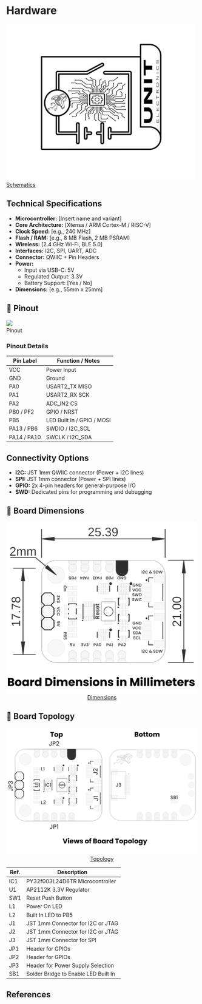 # Hardware


<a href="./unit_schematic_v_0_0_1_ue0102_PY32f003L24D6TR_devlab.pdf"><img src="resources/Schematics_icon.jpg?raw=false" width="500px"><br/> Schematics</a>


## Technical Specifications

- **Microcontroller:** [Insert name and variant]
- **Core Architecture:** [Xtensa / ARM Cortex-M / RISC-V]
- **Clock Speed:** [e.g., 240 MHz]
- **Flash / RAM:** [e.g., 8 MB Flash, 2 MB PSRAM]
- **Wireless:** [2.4 GHz Wi-Fi, BLE 5.0]
- **Interfaces:** I2C, SPI, UART, ADC
- **Connector:** QWIIC + Pin Headers
- **Power:**
  - Input via USB-C: 5V
  - Regulated Output: 3.3V
  - Battery Support: [Yes / No]
- **Dimensions:** [e.g., 55mm x 25mm]


## 🔌 Pinout

<a ><img src="./resources/Pinout_icon.jpg?raw=false" width="500px"><br/> Pinout</a>

### **Pinout Details**

| Pin Label | Function / Notes                |
|-----------|------------------|
| VCC       | Power Input     | 
| GND       | Ground          |
| PA0      |  USART2_TX  MISO  |
| PA1      |  USART2_RX  SCK |
| PA2      | ADC_IN2      CS|
| PB0  / PF2    |  GPIO / NRST    |
| PB5      | LED Built In / GPIO / MOSI     |
| PA13 / PB6    | SWDIO /  I2C_SCL   |
| PA14 / PA10    | SWCLK /  I2C_SDA   |


## Connectivity Options

- **I2C:** JST 1mm QWIIC connector (Power + I2C lines)
- **SPI:** JST 1mm connector (Power + SPI lines)
- **GPIO:** 2x 4-pin headers for general-purpose I/O
- **SWD:** Dedicated pins for programming and debugging

## 📏 Board Dimensions

<div align="center">
<a href="./resources/unit_dimension_v_0_0_1_ue0102_PY32f003L24D6TR_devlab.png"><img src="./resources/unit_dimension_v_0_0_1_ue0102_PY32f003L24D6TR_devlab.png" width="500px"><br/>Dimensions</a>
</div>

## 📃 Board Topology
<div align="center">
<a href="./resources/unit_topology_v_0_0_1_ue0102_PY32f003L24D6TR_devlab.png"><img src="./resources/unit_topology_v_0_0_1_ue0102_PY32f003L24D6TR_devlab.png" width="500px"><br/>Topology</a>

| Ref.  | Description                                                                 |
|-------|-----------------------------------------------------------------------------|
| IC1   | PY32f003L24D6TR Microcontroller                                             |
| U1    | AP2112K 3.3V Regulator                                                      |
| SW1   | Reset Push Button                                                           |
| L1    | Power On LED                                                                |
| L2    | Built In LED to PB5                                                         |
| J1    | JST 1mm Connector for I2C or JTAG                                           |
| J2    | JST 1mm Connector for I2C or JTAG                                           |
| J3    | JST 1mm Connector for SPI                                                   |
| JP1   | Header for GPIOs                                                            |
| JP2   | Header for GPIOs                                                            |
| JP3   | Header for Power Supply Selection                                           |
| SB1   | Solder Bridge to Enable LED Built In                                        |
</div>



## References
